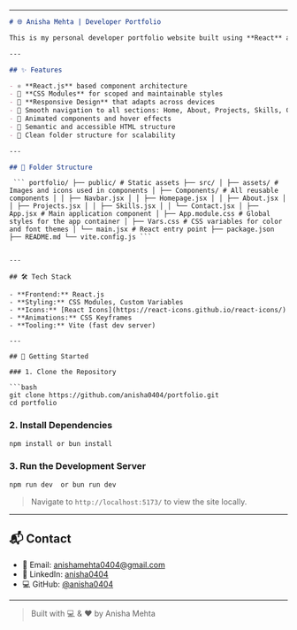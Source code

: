 

---

```markdown
# 🌐 Anisha Mehta | Developer Portfolio

This is my personal developer portfolio website built using **React** and **CSS Modules**. It's designed to showcase my skills, projects, and background in a clean, responsive, and interactive way.

---

## ✨ Features

- ⚛️ **React.js** based component architecture  
- 🎨 **CSS Modules** for scoped and maintainable styles  
- 📱 **Responsive Design** that adapts across devices  
- 🚀 Smooth navigation to all sections: Home, About, Projects, Skills, Contact  
- 🎥 Animated components and hover effects  
- 🧠 Semantic and accessible HTML structure  
- 📂 Clean folder structure for scalability

---

## 📁 Folder Structure

```

<pre><code> ``` portfolio/ ├── public/ # Static assets ├── src/ │ ├── assets/ # Images and icons used in components │ ├── Components/ # All reusable components │ │ ├── Navbar.jsx │ │ ├── Homepage.jsx │ │ ├── About.jsx │ │ ├── Projects.jsx │ │ ├── Skills.jsx │ │ └── Contact.jsx │ ├── App.jsx # Main application component │ ├── App.module.css # Global styles for the app container │ ├── Vars.css # CSS variables for color and font themes │ └── main.jsx # React entry point ├── package.json ├── README.md └── vite.config.js ``` </code></pre>
````

---

## 🛠️ Tech Stack

- **Frontend:** React.js  
- **Styling:** CSS Modules, Custom Variables  
- **Icons:** [React Icons](https://react-icons.github.io/react-icons/)  
- **Animations:** CSS Keyframes  
- **Tooling:** Vite (fast dev server)

---

## 🚀 Getting Started

### 1. Clone the Repository

```bash
git clone https://github.com/anisha0404/portfolio.git
cd portfolio
````

### 2. Install Dependencies

```bash
npm install or bun install 
```

### 3. Run the Development Server

```bash
npm run dev  or bun run dev 
```

> Navigate to `http://localhost:5173/` to view the site locally.
---

## 📬 Contact

* 📧 Email: [anishamehta0404@gmail.com](mailto:anishamehta0404@gmail.com)
* 💼 LinkedIn: [anisha0404](https://www.linkedin.com/in/anisha0404)
* 💻 GitHub: [@anisha0404](https://github.com/anisha0404)

---


> Built with 💻 & ❤️ by Anisha Mehta


